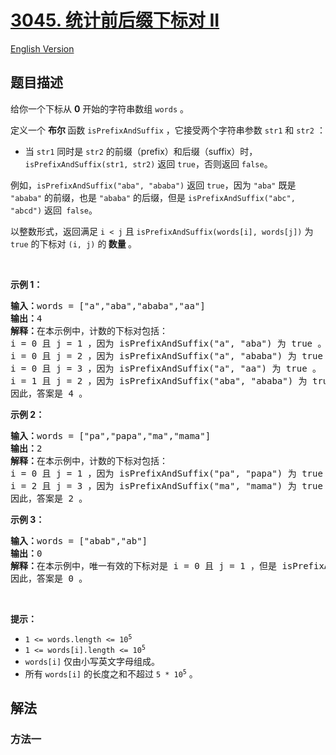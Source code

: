 # [3045. 统计前后缀下标对 II](https://leetcode.cn/problems/count-prefix-and-suffix-pairs-ii)

[English Version](/solution/3000-3099/3045.Count%20Prefix%20and%20Suffix%20Pairs%20II/README_EN.md)

## 题目描述

<!-- 这里写题目描述 -->

<p>给你一个下标从 <strong>0</strong> 开始的字符串数组 <code>words</code> 。</p>

<p>定义一个 <strong>布尔 </strong>函数 <code>isPrefixAndSuffix</code> ，它接受两个字符串参数 <code>str1</code> 和 <code>str2</code> ：</p>

<ul>
	<li>当 <code>str1</code> 同时是 <code>str2</code> 的前缀（<span data-keyword="string-prefix">prefix</span>）和后缀（<span data-keyword="string-suffix">suffix</span>）时，<code>isPrefixAndSuffix(str1, str2)</code> 返回 <code>true</code>，否则返回 <code>false</code>。</li>
</ul>

<p>例如，<code>isPrefixAndSuffix("aba", "ababa")</code> 返回 <code>true</code>，因为 <code>"aba"</code> 既是 <code>"ababa"</code> 的前缀，也是 <code>"ababa"</code> 的后缀，但是 <code>isPrefixAndSuffix("abc", "abcd")</code> 返回<code> false</code>。</p>

<p>以整数形式，返回满足 <code>i &lt; j</code> 且 <code>isPrefixAndSuffix(words[i], words[j])</code> 为 <code>true</code> 的下标对 <code>(i, j)</code> 的<strong> 数量 </strong>。</p>

<p>&nbsp;</p>

<p><strong class="example">示例 1：</strong></p>

<pre>
<strong>输入：</strong>words = ["a","aba","ababa","aa"]
<strong>输出：</strong>4
<strong>解释：</strong>在本示例中，计数的下标对包括：
i = 0 且 j = 1 ，因为 isPrefixAndSuffix("a", "aba") 为 true 。
i = 0 且 j = 2 ，因为 isPrefixAndSuffix("a", "ababa") 为 true 。
i = 0 且 j = 3 ，因为 isPrefixAndSuffix("a", "aa") 为 true 。
i = 1 且 j = 2 ，因为 isPrefixAndSuffix("aba", "ababa") 为 true 。
因此，答案是 4 。</pre>

<p><strong class="example">示例 2：</strong></p>

<pre>
<strong>输入：</strong>words = ["pa","papa","ma","mama"]
<strong>输出：</strong>2
<strong>解释：</strong>在本示例中，计数的下标对包括：
i = 0 且 j = 1 ，因为 isPrefixAndSuffix("pa", "papa") 为 true 。
i = 2 且 j = 3 ，因为 isPrefixAndSuffix("ma", "mama") 为 true 。
因此，答案是 2 。</pre>

<p><strong class="example">示例 3：</strong></p>

<pre>
<strong>输入：</strong>words = ["abab","ab"]
<strong>输出：</strong>0
<strong>解释：</strong>在本示例中，唯一有效的下标对是 i = 0 且 j = 1 ，但是 isPrefixAndSuffix("abab", "ab") 为 false 。
因此，答案是 0 。</pre>

<p>&nbsp;</p>

<p><strong>提示：</strong></p>

<ul>
	<li><code>1 &lt;= words.length &lt;= 10<sup>5</sup></code></li>
	<li><code>1 &lt;= words[i].length &lt;= 10<sup>5</sup></code></li>
	<li><code>words[i]</code> 仅由小写英文字母组成。</li>
	<li>所有 <code>words[i]</code> 的长度之和不超过 <code>5 * 10<sup>5</sup></code> 。</li>
</ul>

## 解法

### 方法一

<!-- tabs:start -->

```python

```

```java

```

```cpp

```

```go

```

<!-- tabs:end -->

<!-- end -->
